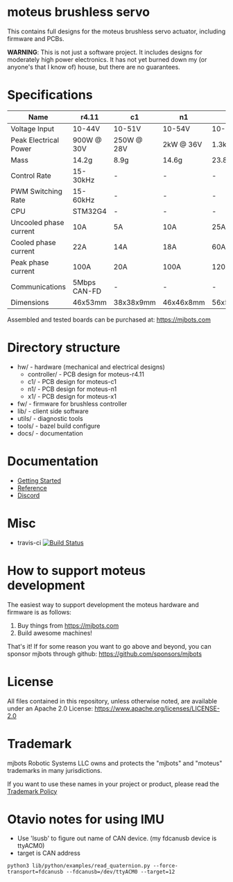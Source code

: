 # moteus brushless servo #

This contains full designs for the moteus brushless servo actuator,
including firmware and PCBs.

**WARNING**: This is not just a software project.  It includes designs
for moderately high power electronics.  It has not yet burned down my
(or anyone's that I know of) house, but there are no guarantees.


# Specifications #

| Name                   | r4.11        | c1         | n1        | x1          |
|------------------------|--------------|------------|-----------|-------------|
| Voltage Input          | 10-44V       | 10-51V     | 10-54V    | 10-54V      |
| Peak Electrical Power  | 900W @ 30V   | 250W @ 28V | 2kW @ 36V | 1.3kW @ 36V |
| Mass                   | 14.2g        | 8.9g       | 14.6g     | 23.8g       |
| Control Rate           | 15-30kHz     | -          | -         | -           |
| PWM Switching Rate     | 15-60kHz     | -          | -         | -           |
| CPU                    | STM32G4      | -          | -         | -           |
| Uncooled phase current | 10A          | 5A         | 10A       | 25A         |
| Cooled phase current   | 22A          | 14A        | 18A       | 60A         |
| Peak phase current     | 100A         | 20A        | 100A      | 120A        |
| Communications         | 5Mbps CAN-FD | -          | -         | -           |
| Dimensions             | 46x53mm      | 38x38x9mm  | 46x46x8mm | 56x56x10mm  |

Assembled and tested boards can be purchased at: https://mjbots.com


# Directory structure #

* hw/ - hardware (mechanical and electrical designs)
  * controller/ - PCB design for moteus-r4.11
  * c1/ - PCB design for moteus-c1
  * n1/ - PCB design for moteus-n1
  * x1/ - PCB design for moteus-x1
* fw/ - firmware for brushless controller
* lib/ - client side software
* utils/ - diagnostic tools
* tools/ - bazel build configure
* docs/ - documentation

# Documentation #

* [Getting Started](docs/getting_started.md)
* [Reference](docs/reference.md)
* [Discord](https://discord.gg/W4hUpBb)

# Misc #

 * travis-ci [![Build Status](https://travis-ci.org/mjbots/moteus.svg?branch=main)](https://travis-ci.org/mjbots/moteus)

# How to support moteus development #

The easiest way to support development the moteus hardware and firmware is as follows:

1) Buy things from https://mjbots.com
2) Build awesome machines!

That's it!  If for some reason you want to go above and beyond, you can sponsor mjbots through github: https://github.com/sponsors/mjbots

# License #

All files contained in this repository, unless otherwise noted, are
available under an Apache 2.0 License:
https://www.apache.org/licenses/LICENSE-2.0

# Trademark #

mjbots Robotic Systems LLC owns and protects the "mjbots" and "moteus" trademarks in many jurisdictions.

If you want to use these names in your project or product, please read the [Trademark Policy](https://mjbots.com/trademark-policy)

# Otavio notes for using IMU #
- Use 'lsusb' to figure out name of CAN device. (my fdcanusb device is ttyACM0)
- target is CAN address

`python3 lib/python/examples/read_quaternion.py --force-transport=fdcanusb --fdcanusb=/dev/ttyACM0 --target=12`
